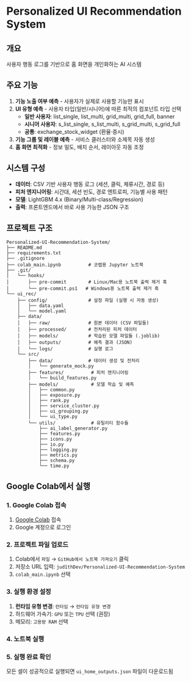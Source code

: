 # Personalized UI Recommendation System

## 개요
사용자 행동 로그를 기반으로 홈 화면을 개인화하는 AI 시스템

## 주요 기능
1. **기능 노출 여부 예측** - 사용자가 실제로 사용할 기능만 표시
2. **UI 유형 예측** - 사용자 타입(일반/시니어)에 따른 최적의 컴포넌트 타입 선택
   - **일반 사용자**: list_single, list_multi, grid_multi, grid_full, banner
   - **시니어 사용자**: s_list_single, s_list_multi, s_grid_multi, s_grid_full
   - **공통**: exchange_stock_widget (환율·증시)
3. **기능 그룹 및 레이블 예측** - 서비스 클러스터와 소제목 자동 생성
4. **홈 화면 최적화** - 정보 밀도, 배치 순서, 레이아웃 자동 조정

## 시스템 구성
- **데이터**: CSV 기반 사용자 행동 로그 (세션, 클릭, 체류시간, 경로 등)
- **피처 엔지니어링**: 시간대, 세션 빈도, 경로 엔트로피, 기능별 사용 패턴
- **모델**: LightGBM 4.x (Binary/Multi-class/Regression)
- **출력**: 프론트엔드에서 바로 사용 가능한 JSON 구조

## 프로젝트 구조
```
Personalized-UI-Recommendation-System/
├── README.md
├── requirements.txt
├── .gitignore                
├── colab_main.ipynb          # 코랩용 Jupyter 노트북
├── .git/
│   └── hooks/
│       ├── pre-commit        # Linux/Mac용 노트북 출력 제거 훅
│       └── pre-commit.ps1   # Windows용 노트북 출력 제거 훅
└── ui_rec/
    ├── config/               # 설정 파일 (실행 시 자동 생성)
    │   ├── data.yaml
    │   └── model.yaml
    ├── data/
    │   ├── raw/              # 원본 데이터 (CSV 파일들)
    │   ├── processed/        # 전처리된 피처 데이터
    │   ├── models/           # 학습된 모델 파일들 (.joblib)
    │   ├── outputs/          # 예측 결과 (JSON)
    │   └── logs/             # 실행 로그
    └── src/
        ├── data/             # 데이터 생성 및 전처리
        │   └── generate_mock.py
        ├── features/          # 피처 엔지니어링
        │   └── build_features.py
        ├── models/            # 모델 학습 및 예측
        │   ├── common.py
        │   ├── exposure.py
        │   ├── rank.py
        │   ├── service_cluster.py
        │   ├── ui_grouping.py
        │   └── ui_type.py
        └── utils/             # 유틸리티 함수들
            ├── ai_label_generator.py
            ├── features.py
            ├── icons.py
            ├── io.py
            ├── logging.py
            ├── metrics.py
            ├── schema.py
            └── time.py
```

## Google Colab에서 실행

### **1. Google Colab 접속**
1. [Google Colab](https://colab.research.google.com/) 접속
2. Google 계정으로 로그인

### **2. 프로젝트 파일 업로드**
1. Colab에서 `파일` → `GitHub에서 노트북 가져오기` 클릭
2. 저장소 URL 입력: `jud1thDev/Personalized-UI-Recommendation-System`
3. `colab_main.ipynb` 선택

### **3. 실행 환경 설정**
1. **런타임 유형 변경**: `런타임` → `런타임 유형 변경`
2. 하드웨어 가속기: `GPU` 또는 `TPU` 선택 (권장)
3. 메모리: `고용량 RAM` 선택

### **4. 노트북 실행**

### **5. 실행 완료 확인**
모든 셀이 성공적으로 실행되면 `ui_home_outputs.json` 파일이 다운로드됨